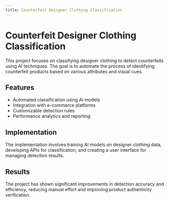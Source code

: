 ```yaml
---
title: Counterfeit Designer Clothing Classification
---
```


# Counterfeit Designer Clothing Classification

This project focuses on classifying designer clothing to detect counterfeits using AI techniques. The goal is to automate the process of identifying counterfeit products based on various attributes and visual cues.

## Features

- Automated classification using AI models
- Integration with e-commerce platforms
- Customizable detection rules
- Performance analytics and reporting

## Implementation

The implementation involves training AI models on designer clothing data, developing APIs for classification, and creating a user interface for managing detection results.

## Results

The project has shown significant improvements in detection accuracy and efficiency, reducing manual effort and improving product authenticity verification.

